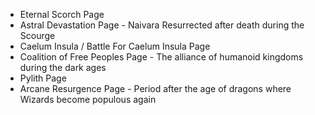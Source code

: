 - Eternal Scorch Page
- Astral Devastation Page - Naivara Resurrected after death during the Scourge
- Caelum Insula / Battle For Caelum Insula Page
- Coalition of Free Peoples Page - The alliance of humanoid kingdoms during the dark ages
- Pylith Page
- Arcane Resurgence Page - Period after the age of dragons where Wizards become populous again